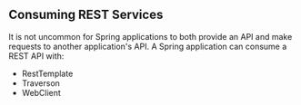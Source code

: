 ## Consuming REST Services

It is not uncommon for Spring applications to both provide an API and make requests to another application's API. A Spring application can consume a REST API with:

- RestTemplate
- Traverson
- WebClient
